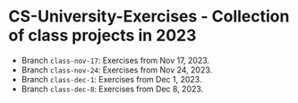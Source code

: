 # CS-University-Exercises - Collection of class projects in 2023
- Branch `class-nov-17`: Exercises from Nov 17, 2023.
- Branch `class-nov-24`: Exercises from Nov 24, 2023.
- Branch `class-dec-1`: Exercises from Dec 1, 2023.
- Branch `class-dec-8`: Exercises from Dec 8, 2023.
